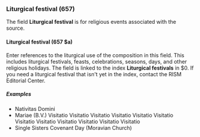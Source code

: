 ### Liturgical festival (657)

The field **Liturgical festival** is for religious events associated with the source.

#### Liturgical festival (657 $a)

Enter references to the liturgical use of the composition in this field. This includes liturgical festivals, feasts, celebrations, seasons, days, and other religious holidays. The field is linked to the index **Liturgical festivals** in $0. If you need a liturgical festival that isn't yet in the index, contact the RISM Editorial Center.

##### Examples

- Nativitas Domini
- Mariae (B.V.) Visitatio Visitatio Visitatio Visitatio Visitatio Visitatio Visitatio Visitatio Visitatio Visitatio Visitatio Visitatio
- Single Sisters Covenant Day (Moravian Church)
